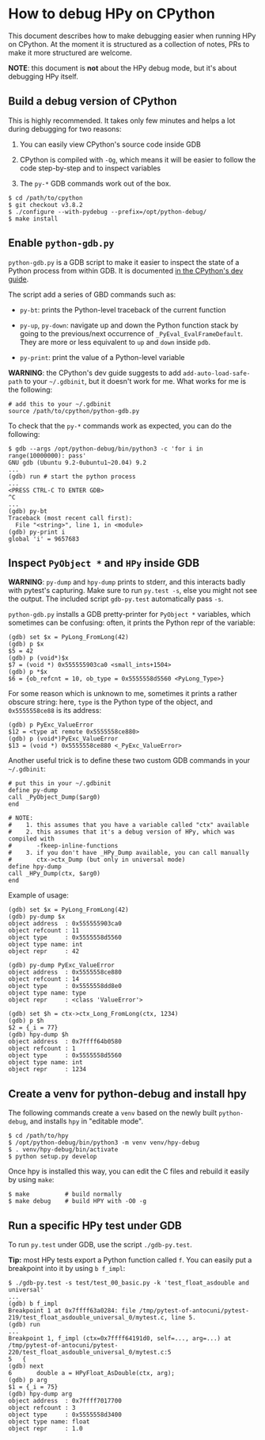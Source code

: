 How to debug HPy on CPython
============================

This document describes how to make debugging easier when running HPy on
CPython. At the moment it is structured as a collection of notes, PRs to make
it more structured are welcome.

**NOTE**: this document is **not** about the HPy debug mode, but it's about
debugging HPy itself.


Build a debug version of CPython
---------------------------------

This is highly recommended. It takes only few minutes and helps a lot during
debugging for two reasons:

1. You can easily view CPython's source code inside GDB

2. CPython is compiled with `-Og`, which means it will be easier to follow the
   code step-by-step and to inspect variables

3. The `py-*` GDB commands work out of the box.

```
$ cd /path/to/cpython
$ git checkout v3.8.2
$ ./configure --with-pydebug --prefix=/opt/python-debug/
$ make install
```

Enable `python-gdb.py`
----------------------

`python-gdb.py` is a GDB script to make it easier to inspect the state of a
Python process from within GDB. It is documented
[in the CPython's dev guide](https://devguide.python.org/gdb/).

The script add a series of GBD commands such as:

  - `py-bt`: prints the Python-level traceback of the current function

  - `py-up`, `py-down`: navigate up and down the Python function stack by
    going to the previous/next occurrence of `_PyEval_EvalFrameDefault`. They
    are more or less equivalent to `up` and `down` inside `pdb`.

  - `py-print`: print the value of a Python-level variable

**WARNING**: the CPython's dev guide suggests to add `add-auto-load-safe-path`
to your `~/.gdbinit`, but it doesn't work for me. What works for me is the
following:

```
# add this to your ~/.gdbinit
source /path/to/cpython/python-gdb.py
```

To check that the `py-*` commands work as expected, you can do the following:

```
$ gdb --args /opt/python-debug/bin/python3 -c 'for i in range(10000000): pass'
GNU gdb (Ubuntu 9.2-0ubuntu1~20.04) 9.2
...
(gdb) run # start the python process
...
<PRESS CTRL-C TO ENTER GDB>
^C
...
(gdb) py-bt
Traceback (most recent call first):
  File "<string>", line 1, in <module>
(gdb) py-print i
global 'i' = 9657683
```

Inspect `PyObject *` and `HPy` inside GDB
------------------------------------------

**WARNING**: `py-dump` and `hpy-dump` prints to stderr, and this interacts
badly with pytest's capturing. Make sure to run `py.test -s`, else you might
not see the output. The included script `gdb-py.test` automatically pass `-s`.

`python-gdb.py` installs a GDB pretty-printer for `PyObject *` variables,
which sometimes can be confusing: often, it prints the Python repr of the
variable:

```
(gdb) set $x = PyLong_FromLong(42)
(gdb) p $x
$5 = 42
(gdb) p (void*)$x
$7 = (void *) 0x555555903ca0 <small_ints+1504>
(gdb) p *$x
$6 = {ob_refcnt = 10, ob_type = 0x5555558d5560 <PyLong_Type>}
```

For some reason which is unknown to me, sometimes it prints a rather obscure
string: here, `type` is the Python type of the object, and `0x5555558ce88` is
its address:

```
(gdb) p PyExc_ValueError
$12 = <type at remote 0x5555558ce880>
(gdb) p (void*)PyExc_ValueError
$13 = (void *) 0x5555558ce880 <_PyExc_ValueError>
```

Another useful trick is to define these two custom GDB commands in your
`~/.gdbinit`:

```
# put this in your ~/.gdbinit
define py-dump
call _PyObject_Dump($arg0)
end

# NOTE:
#    1. this assumes that you have a variable called "ctx" available
#    2. this assumes that it's a debug version of HPy, which was compiled with
#       -fkeep-inline-functions
#    3. if you don't have _HPy_Dump available, you can call manually
#       ctx->ctx_Dump (but only in universal mode)
define hpy-dump
call _HPy_Dump(ctx, $arg0)
end
```

Example of usage:

```
(gdb) set $x = PyLong_FromLong(42)
(gdb) py-dump $x
object address  : 0x555555903ca0
object refcount : 11
object type     : 0x5555558d5560
object type name: int
object repr     : 42

(gdb) py-dump PyExc_ValueError
object address  : 0x5555558ce880
object refcount : 14
object type     : 0x5555558dd8e0
object type name: type
object repr     : <class 'ValueError'>

(gdb) set $h = ctx->ctx_Long_FromLong(ctx, 1234)
(gdb) p $h
$2 = {_i = 77}
(gdb) hpy-dump $h
object address  : 0x7ffff64b0580
object refcount : 1
object type     : 0x5555558d5560
object type name: int
object repr     : 1234
```



Create a venv for python-debug and install hpy
-----------------------------------------------

The following commands create a `venv` based on the newly built
`python-debug`, and installs `hpy` in "editable mode".

```
$ cd /path/to/hpy
$ /opt/python-debug/bin/python3 -m venv venv/hpy-debug
$ . venv/hpy-debug/bin/activate
$ python setup.py develop
```

Once hpy is installed this way, you can edit the C files and rebuild it easily
by using `make`:

```
$ make          # build normally
$ make debug    # build HPY with -O0 -g
```

Run a specific HPy test under GDB
---------------------------------

To run `py.test` under GDB, use the script `./gdb-py.test`.

**Tip:** most HPy tests export a Python function called `f`. You can easily
put a breakpoint into it by using `b f_impl`:

```
$ ./gdb-py.test -s test/test_00_basic.py -k 'test_float_asdouble and universal'
...
(gdb) b f_impl
Breakpoint 1 at 0x7ffff63a0284: file /tmp/pytest-of-antocuni/pytest-219/test_float_asdouble_universal_0/mytest.c, line 5.
(gdb) run
...
Breakpoint 1, f_impl (ctx=0x7ffff64191d0, self=..., arg=...) at /tmp/pytest-of-antocuni/pytest-220/test_float_asdouble_universal_0/mytest.c:5
5	{
(gdb) next
6	    double a = HPyFloat_AsDouble(ctx, arg);
(gdb) p arg
$1 = {_i = 75}
(gdb) hpy-dump arg
object address  : 0x7ffff7017700
object refcount : 3
object type     : 0x5555558d3400
object type name: float
object repr     : 1.0
```
